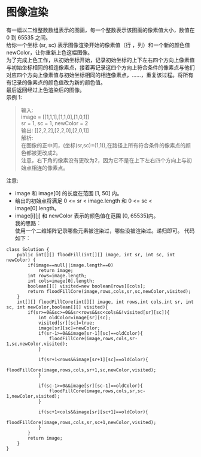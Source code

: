 # 图像渲染
有一幅以二维整数数组表示的图画，每一个整数表示该图画的像素值大小，数值在 0 到 65535 之间。  
给你一个坐标 (sr, sc) 表示图像渲染开始的像素值（行 ，列）和一个新的颜色值 newColor，让你重新上色这幅图像。  
为了完成上色工作，从初始坐标开始，记录初始坐标的上下左右四个方向上像素值与初始坐标相同的相连像素点，接着再记录这四个方向上符合条件的像素点与他们对应四个方向上像素值与初始坐标相同的相连像素点，……，重复该过程。将所有有记录的像素点的颜色值改为新的颜色值。  
最后返回经过上色渲染后的图像。  
示例 1:
>输入:  
image = [[1,1,1],[1,1,0],[1,0,1]]  
sr = 1, sc = 1, newColor = 2  
输出: [[2,2,2],[2,2,0],[2,0,1]]  
解析:  
在图像的正中间，(坐标(sr,sc)=(1,1)),在路径上所有符合条件的像素点的颜色都被更改成2。  
注意，右下角的像素没有更改为2，因为它不是在上下左右四个方向上与初始点相连的像素点。

注意:

* image 和 image[0] 的长度在范围 [1, 50] 内。
* 给出的初始点将满足 0 <= sr < image.length 和 0 <= sc < image[0].length。
* image[i][j] 和 newColor 表示的颜色值在范围 [0, 65535]内。  
我的思路：  
使用一个二维矩阵记录哪些元素被渲染过，哪些没被渲染过。递归即可。 
代码如下：
```
class Solution {
    public int[][] floodFill(int[][] image, int sr, int sc, int newColor) {
        if(image==null||image.length==0)
            return image;
        int rows=image.length;
        int cols=image[0].length;
        boolean[][] visited=new boolean[rows][cols];
        return floodFillCore(image,rows,cols,sr,sc,newColor,visited);
    }
    int[][] floodFillCore(int[][] image, int rows,int cols,int sr, int sc, int newColor,boolean[][] visited){
        if(sr>=0&&sc>=0&&sr<rows&&sc<cols&&!visited[sr][sc]){
            int oldColor=image[sr][sc];
            visited[sr][sc]=true;
            image[sr][sc]=newColor;
            if(sr-1>=0&&image[sr-1][sc]==oldColor){
                floodFillCore(image,rows,cols,sr-1,sc,newColor,visited);
            }

            if(sr+1<rows&&image[sr+1][sc]==oldColor){
                floodFillCore(image,rows,cols,sr+1,sc,newColor,visited);
            }

            if(sc-1>=0&&image[sr][sc-1]==oldColor){
                floodFillCore(image,rows,cols,sr,sc-1,newColor,visited);
            }

            if(sc+1<cols&&image[sr][sc+1]==oldColor){
                floodFillCore(image,rows,cols,sr,sc+1,newColor,visited);
            }
        } 
        return image;
    }
}
```
